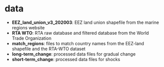 # data

- **EEZ_land_union_v3_202003**: EEZ land union shapefile from the marine regions website
- **RTA WTO**: RTA raw database and filtered database from the World Trade Organization
- **match_regions**: files to match country names from the EEZ-land shapefile and the RTA-WTO dataset
- **long-term_change**: processed data files for gradual change
- **short-term_change**: processed data files for shocks